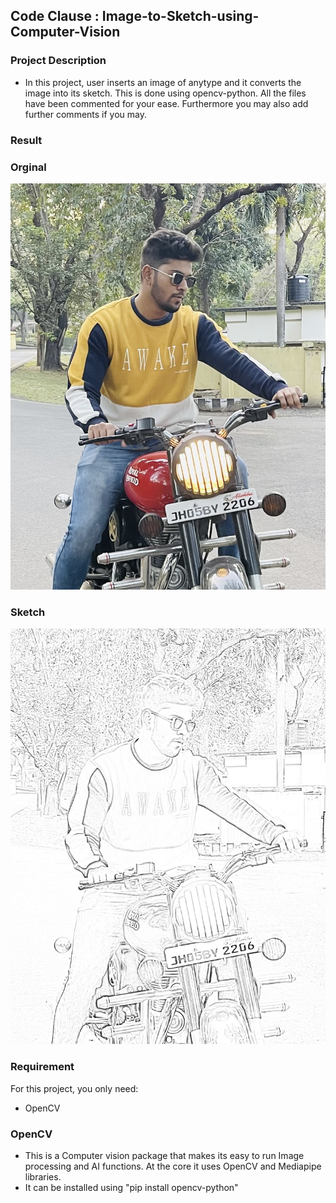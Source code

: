 ## Code Clause : Image-to-Sketch-using-Computer-Vision
### Project Description
- In this project, user inserts an image of anytype and it converts the image into its sketch. This is done using opencv-python. All the files have been commented for your ease. Furthermore you may also add further comments if you may.
### Result
### Orginal
![Logo](https://github.com/Sohail00786/Image-to-Sketch-using-Computer-Vision/blob/d10017b937fa895a671fef7f02c8d139484ba823/34FA9F29-33E4-4984-B191-F095922D711D.jpeg)
### Sketch
![Logo](https://github.com/Sohail00786/Image-to-Sketch-using-Computer-Vision/blob/1894da9e2731a2dfd2fb76b28de42fe49f22cdeb/33471CC8-6FCA-42BC-9A98-F3B045B13D62.jpeg)
### Requirement
For this project, you only need:
- OpenCV
### OpenCV
- This is a Computer vision package that makes its easy to run Image processing and AI functions. At the core it uses OpenCV and Mediapipe libraries.
- It can be installed using "pip install opencv-python"

